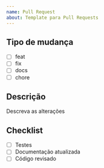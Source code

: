 ```yaml
---
name: Pull Request
about: Template para Pull Requests
---
```

## Tipo de mudança
- [ ] feat
- [ ] fix
- [ ] docs
- [ ] chore

## Descrição
Descreva as alterações

## Checklist
- [ ] Testes
- [ ] Documentação atualizada
- [ ] Código revisado
